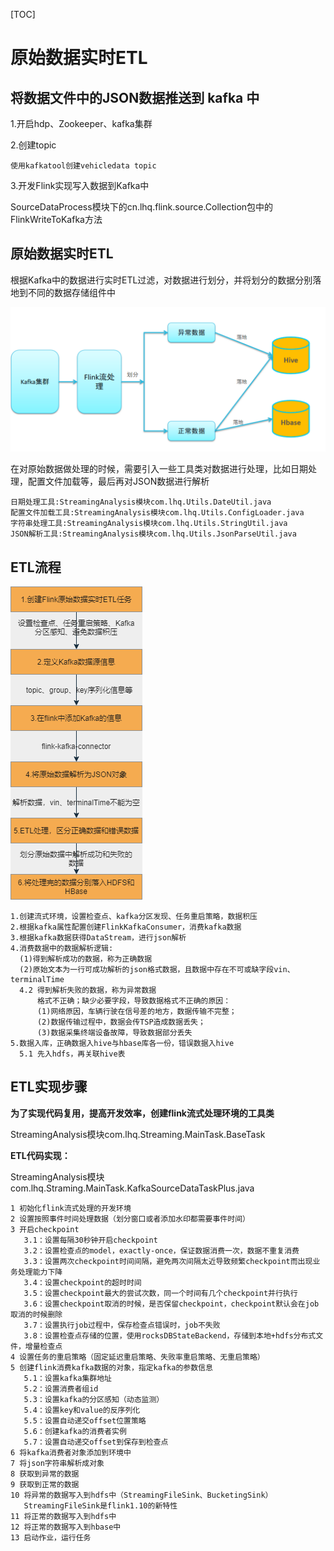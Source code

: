 [TOC]



# 原始数据实时ETL

## 将数据文件中的JSON数据推送到 kafka 中

1.开启hdp、Zookeeper、kafka集群

2.创建topic

```shell
使用kafkatool创建vehicledata topic
```

3.开发Flink实现写入数据到Kafka中

SourceDataProcess模块下的cn.lhq.flink.source.Collection包中的FlinkWriteToKafka方法

## 原始数据实时ETL

根据Kafka中的数据进行实时ETL过滤，对数据进行划分，并将划分的数据分别落地到不同的数据存储组件中

![Snipaste_2022-11-19_18-12-23](assets\Snipaste_2022-11-19_18-12-23.png)

在对原始数据做处理的时候，需要引入一些工具类对数据进行处理，比如日期处理，配置文件加载等，最后再对JSON数据进行解析

```properties
日期处理工具:StreamingAnalysis模块com.lhq.Utils.DateUtil.java
配置文件加载工具:StreamingAnalysis模块com.lhq.Utils.ConfigLoader.java
字符串处理工具:StreamingAnalysis模块com.lhq.Utils.StringUtil.java
JSON解析工具:StreamingAnalysis模块com.lhq.Utils.JsonParseUtil.java
```

## ETL流程

![原始数据实时ETL](assets\原始数据实时ETL.png)

```properties
1.创建流式环境，设置检查点、kafka分区发现、任务重启策略，数据积压
2.根据kafka属性配置创建FlinkKafkaConsumer，消费kafka数据
3.根据kafka数据获得DataStream，进行json解析
4.消费数据中的数据解析逻辑:
  (1)得到解析成功的数据，称为正确数据
  (2)原始文本为一行可成功解析的json格式数据，且数据中存在不可或缺字段vin、terminalTime
  4.2 得到解析失败的数据，称为异常数据
      格式不正确；缺少必要字段，导致数据格式不正确的原因：
      (1)网络原因，车辆行驶在信号差的地方，数据传输不完整；
      (2)数据传输过程中，数据会传TSP造成数据丢失；
      (3)数据采集终端设备故障，导致数据部分丢失
5.数据入库，正确数据入hive与hbase库各一份，错误数据入hive
  5.1 先入hdfs，再关联hive表
```

## ETL实现步骤

**为了实现代码复用，提高开发效率，创建flink流式处理环境的工具类**

StreamingAnalysis模块com.lhq.Streaming.MainTask.BaseTask

**ETL代码实现：**

StreamingAnalysis模块com.lhq.Straming.MainTask.KafkaSourceDataTaskPlus.java

```properties
1 初始化flink流式处理的开发环境
2 设置按照事件时间处理数据（划分窗口或者添加水印都需要事件时间）
3 开启checkpoint
   3.1：设置每隔30秒钟开启checkpoint
   3.2：设置检查点的model，exactly-once，保证数据消费一次，数据不重复消费
   3.3：设置两次checkpoint时间间隔，避免两次间隔太近导致频繁checkpoint而出现业务处理能力下降
   3.4：设置checkpoint的超时时间
   3.5：设置checkpoint最大的尝试次数，同一个时间有几个checkpoint并行执行
   3.6：设置checkpoint取消的时候，是否保留checkpoint，checkpoint默认会在job取消的时候删除
   3.7：设置执行job过程中，保存检查点错误时，job不失败
   3.8：设置检查点存储的位置，使用rocksDBStateBackend，存储到本地+hdfs分布式文件，增量检查点
4 设置任务的重启策略（固定延迟重启策略、失败率重启策略、无重启策略）
5 创建flink消费kafka数据的对象，指定kafka的参数信息
   5.1：设置kafka集群地址
   5.2：设置消费者组id
   5.3：设置kafka的分区感知（动态监测）
   5.4：设置key和value的反序列化
   5.5：设置自动递交offset位置策略
   5.6：创建kafka的消费者实例
   5.7：设置自动递交offset到保存到检查点
6 将kafka消费者对象添加到环境中
7 将json字符串解析成对象
8 获取到异常的数据
9 获取到正常的数据
10 将异常的数据写入到hdfs中（StreamingFileSink、BucketingSink）
   StreamingFileSink是flink1.10的新特性
11 将正常的数据写入到hdfs中
12 将正常的数据写入到hbase中
13 启动作业，运行任务
```

